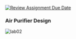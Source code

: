 [![Review Assignment Due Date](https://classroom.github.com/assets/deadline-readme-button-24ddc0f5d75046c5622901739e7c5dd533143b0c8e959d652212380cedb1ea36.svg)](https://classroom.github.com/a/M0TFBBAV)

### Air Purifier Design

![lab02](https://github.com/261200-2566-2/lab02-meowmeow/assets/110964402/d00695db-deca-4bde-99f2-1926ba686586)
